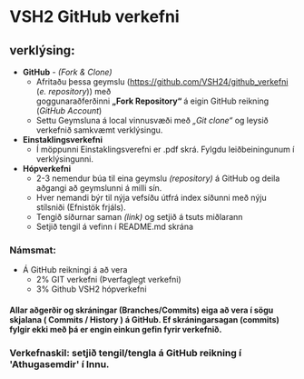 
# VSH2 GitHub verkefni 

## verklýsing:

*	**GitHub** - <i>(Fork & Clone) </i>
	*	Afritaðu þessa geymslu (https://github.com/VSH24/github_verkefni (<i>e. repository</i>)) með<br> goggunaraðferðinni <b> „Fork Repository“ </b>  á eigin GitHub reikning (<i>GitHub Account</i>) 
	*	Settu Geymsluna á local vinnusvæði með <i>„Git clone“</i> og leysið verkefnið samkvæmt verklýsingu.
*	**Einstaklingsverkefni**
	*	Í möppunni Einstaklingsverefni er .pdf skrá. Fylgdu leiðbeiningunum í verklýsingunni.
*	**Hópverkefni**
	*	2-3 nemendur búa til eina geymslu <i>(repository)</i> á GitHub og deila aðgangi að geymslunni á milli sín.  
	*	Hver nemandi býr til nýja vefsíðu útfrá index síðunni með nýju stílsniði (Efnistök frjáls). 
	*	Tengið síðurnar saman <i>(link)</i> og setjið á tsuts miðlarann 
	* 	Setjið tengil á vefinn í README.md skrána

### Námsmat:
*	Á GitHub reikningi á að vera 
	*	2%	GIT verkefni (Þverfaglegt verkefni)
	*	3%	Github VSH2 hópverkefni 

#### Allar aðgerðir og skráningar (Branches/Commits) eiga að vera í sögu skjalana ( Commits / History ) á GitHub. Ef skráningarsagan (commits) fylgir ekki með þá er engin einkun gefin fyrir verkefnið.  

### Verkefnaskil: setjið tengil/tengla á GitHub reikning í 'Athugasemdir' í Innu. 
